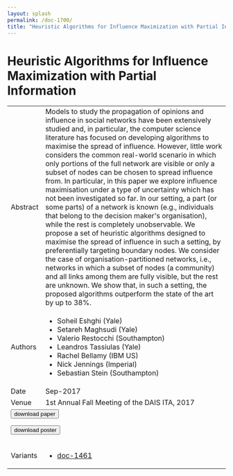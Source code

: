 ```yaml
---
layout: splash
permalink: /doc-1700/
title: "Heuristic Algorithms for Influence Maximization with Partial Information"
---
```


# Heuristic Algorithms for Influence Maximization with Partial Information

<table>
    <tbody>
    <tr>
        <td>Abstract</td>
        <td>Models to study the propagation of opinions and influence in social networks have been extensively studied and, in particular, the computer science literature has focused on developing algorithms to maximise the spread of influence. However, little work considers the common real-world scenario in which only portions of the full network are visible or only a subset of nodes can be chosen to spread influence from. In particular, in this paper we explore influence maximisation under a type of uncertainty which has not been investigated so far. In our setting, a part (or some parts) of a network is known (e.g., individuals that belong to the decision maker's organisation), while the rest is completely unobservable. We propose a set of heuristic algorithms designed to maximise the spread of influence in such a setting, by preferentially targeting boundary nodes. We consider the case of organisation-partitioned networks, i.e., networks in which a subset of nodes (a community) and all links among them are fully visible, but the rest are unknown. We show that, in such a setting, the proposed algorithms outperform the state of the art by up to 38%.</td>
    </tr>
    <tr>
        <td>Authors</td>
        <td>
            <ul>
                <li>Soheil Eshghi (Yale)</li>
                <li>Setareh Maghsudi (Yale)</li>
                <li>Valerio Restocchi (Southampton)</li>
                <li>Leandros Tassiulas (Yale)</li>
                <li>Rachel Bellamy (IBM US)</li>
                <li>Nick Jennings (Imperial)</li>
                <li>Sebastian Stein (Southampton)</li>
            </ul>
        </td>
    </tr>
    <tr>
        <td>Date</td>
        <td>Sep-2017</td>
    </tr>
    <tr>
        <td>Venue</td>
        <td>1st Annual Fall Meeting of the DAIS ITA, 2017</td>
    </tr>
        <tr>
            <td colspan="2">
                <form method="get" action="https://dais-ita.org/sites/default/files/S_013-paper.pdf">
                    <button type="submit">download paper</button>
                </form>
                <form method="get" action="https://dais-ita.org/sites/default/files/S_013-poster.pdf">
                    <button type="submit">download poster</button>
                </form>
            </td>
        </tr>
        <tr>
            <td>Variants</td>
            <td>
                <ul>
                    <li><a href="${varId}">doc-1461</a></li>
                </ul>
            </td>
        </tr>
    </tbody>
</table>
